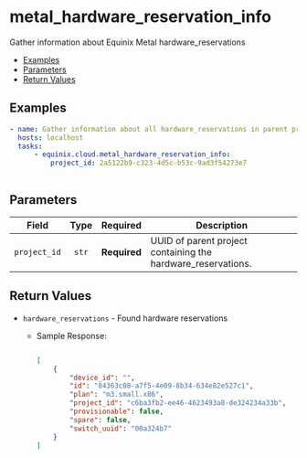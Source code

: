 # metal_hardware_reservation_info

Gather information about Equinix Metal hardware_reservations


- [Examples](#examples)
- [Parameters](#parameters)
- [Return Values](#return-values)

## Examples

```yaml
- name: Gather information about all hardware_reservations in parent project 
  hosts: localhost
  tasks:
      - equinix.cloud.metal_hardware_reservation_info:
          project_id: 2a5122b9-c323-4d5c-b53c-9ad3f54273e7

```

```yaml

```










## Parameters

| Field     | Type | Required | Description                                                                  |
|-----------|------|----------|------------------------------------------------------------------------------|
| `project_id` | <center>`str`</center> | <center>**Required**</center> | UUID of parent project containing the hardware_reservations.   |






## Return Values

- `hardware_reservations` - Found hardware reservations

    - Sample Response:
        ```json
        
        [
            {
                "device_id": "",
                "id": "84363c08-a7f5-4e09-8b34-634e82e527c1",
                "plan": "m3.small.x86",
                "project_id": "c6ba3fb2-ee46-4623493a8-de324234a33b",
                "provisionable": false,
                "spare": false,
                "switch_uuid": "00a324b7"
            }
        ]
        ```


